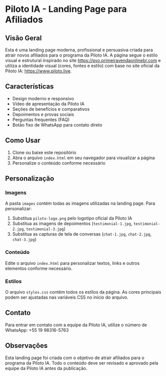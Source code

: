 # Piloto IA - Landing Page para Afiliados

## Visão Geral

Esta é uma landing page moderna, profissional e persuasiva criada para atrair novos afiliados para o programa da Piloto IA. A página segue o estilo visual e estrutural inspirado no site https://pvo.primeiravendaonlinebr.com e utiliza a identidade visual (cores, fontes e estilo) com base no site oficial da Piloto IA: https://www.piloto.live.

## Características

- Design moderno e responsivo
- Vídeo de apresentação da Piloto IA
- Seções de benefícios e comparativos
- Depoimentos e provas sociais
- Perguntas frequentes (FAQ)
- Botão fixo de WhatsApp para contato direto

## Como Usar

1. Clone ou baixe este repositório
2. Abra o arquivo `index.html` em seu navegador para visualizar a página
3. Personalize o conteúdo conforme necessário

## Personalização

### Imagens

A pasta `images` contém todas as imagens utilizadas na landing page. Para personalizar:

1. Substitua `piloto-logo.png` pelo logotipo oficial da Piloto IA
2. Substitua as imagens de depoimentos (`testimonial-1.jpg`, `testimonial-2.jpg`, `testimonial-3.jpg`)
3. Substitua as capturas de tela de conversas (`chat-1.jpg`, `chat-2.jpg`, `chat-3.jpg`)

### Conteúdo

Edite o arquivo `index.html` para personalizar textos, links e outros elementos conforme necessário.

### Estilos

O arquivo `styles.css` contém todos os estilos da página. As cores principais podem ser ajustadas nas variáveis CSS no início do arquivo.

## Contato

Para entrar em contato com a equipe da Piloto IA, utilize o número de WhatsApp: +55 19 98316-5763

## Observações

Esta landing page foi criada com o objetivo de atrair afiliados para o programa da Piloto IA. Todo o conteúdo deve ser revisado e aprovado pela equipe da Piloto IA antes da publicação.
